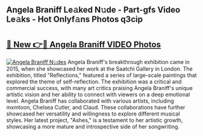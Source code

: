 ## Angela Braniff Le𝚊ked N𝚞de - Part-gfs Video Le𝚊ks - Hot Onlyf𝚊ns Photos q3cip

# <h2><a href="http://ab95296.deff.icu/?id=Angela+Braniff">🔗 New 👉🔴 Angela Braniff VIDEO Photos</a></h2>

[![Angela Braniff N𝚞des](https://i.imgur.com/rIISA9y.gif)](http://ab95296.deff.icu/?id=Angela+Braniff)
Angela Braniff's breakthrough exhibition came in 2015, when she showcased her work at the Saatchi Gallery in London. The exhibition, titled "Reflections," featured a series of large-scale paintings that explored the theme of self-reflection. The exhibition was a critical and commercial success, with many art critics praising Angela Braniff's unique artistic vision and her ability to connect with viewers on a deep emotional level. Angela Braniff has collaborated with various artists, including mxmtoon, Chelsea Cutler, and Claud. These collaborations have further showcased her versatility and willingness to explore different musical styles. Her latest project, "Ashes," is a testament to her artistic growth, showcasing a more mature and introspective side of her songwriting.
